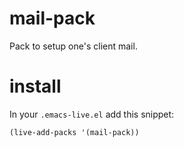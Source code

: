 mail-pack
=========

Pack to setup one's client mail.

# install

In your `.emacs-live.el` add this snippet:
```elisp
(live-add-packs '(mail-pack))
```
